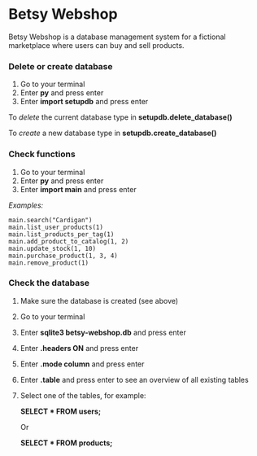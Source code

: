 # Betsy Webshop

Betsy Webshop is a database management system for a fictional marketplace where users can buy and sell products.

### Delete or create database

1. Go to your terminal
2. Enter **py** and press enter
3. Enter **import setupdb** and press enter

To _delete_ the current database type in **setupdb.delete_database()**

To _create_ a new database type in **setupdb.create_database()**

### Check functions

1. Go to your terminal
2. Enter **py** and press enter
3. Enter **import main** and press enter

_Examples:_

```
main.search("Cardigan")
main.list_user_products(1)
main.list_products_per_tag(1)
main.add_product_to_catalog(1, 2)
main.update_stock(1, 10)
main.purchase_product(1, 3, 4)
main.remove_product(1)
```

### Check the database

1. Make sure the database is created (see above)
2. Go to your terminal
3. Enter **sqlite3 betsy-webshop.db** and press enter
4. Enter **.headers ON** and press enter
5. Enter **.mode column** and press enter
6. Enter **.table** and press enter to see an overview of all existing tables
7. Select one of the tables, for example:

   **SELECT \* FROM users;**

   Or

   **SELECT \* FROM products;**
